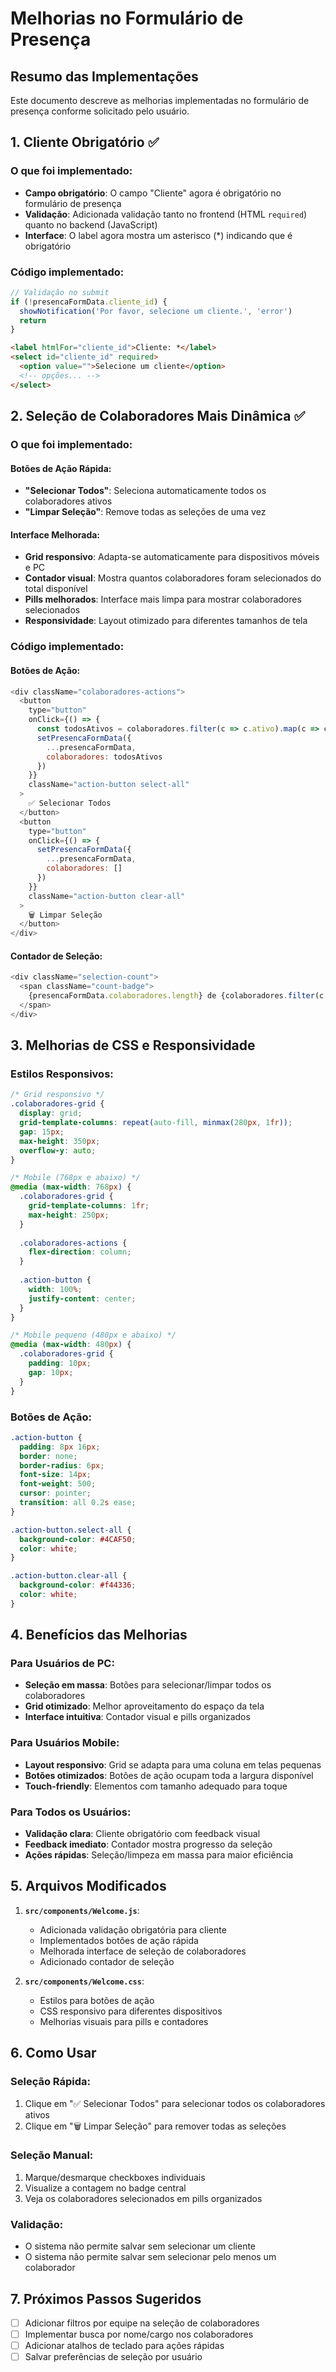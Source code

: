 # Melhorias no Formulário de Presença

## Resumo das Implementações

Este documento descreve as melhorias implementadas no formulário de presença conforme solicitado pelo usuário.

## 1. Cliente Obrigatório ✅

### O que foi implementado:
- **Campo obrigatório**: O campo "Cliente" agora é obrigatório no formulário de presença
- **Validação**: Adicionada validação tanto no frontend (HTML `required`) quanto no backend (JavaScript)
- **Interface**: O label agora mostra um asterisco (*) indicando que é obrigatório

### Código implementado:
```javascript
// Validação no submit
if (!presencaFormData.cliente_id) {
  showNotification('Por favor, selecione um cliente.', 'error')
  return
}
```

```html
<label htmlFor="cliente_id">Cliente: *</label>
<select id="cliente_id" required>
  <option value="">Selecione um cliente</option>
  <!-- opções... -->
</select>
```

## 2. Seleção de Colaboradores Mais Dinâmica ✅

### O que foi implementado:

#### Botões de Ação Rápida:
- **"Selecionar Todos"**: Seleciona automaticamente todos os colaboradores ativos
- **"Limpar Seleção"**: Remove todas as seleções de uma vez

#### Interface Melhorada:
- **Grid responsivo**: Adapta-se automaticamente para dispositivos móveis e PC
- **Contador visual**: Mostra quantos colaboradores foram selecionados do total disponível
- **Pills melhorados**: Interface mais limpa para mostrar colaboradores selecionados
- **Responsividade**: Layout otimizado para diferentes tamanhos de tela

### Código implementado:

#### Botões de Ação:
```javascript
<div className="colaboradores-actions">
  <button
    type="button"
    onClick={() => {
      const todosAtivos = colaboradores.filter(c => c.ativo).map(c => c.id)
      setPresencaFormData({
        ...presencaFormData,
        colaboradores: todosAtivos
      })
    }}
    className="action-button select-all"
  >
    ✅ Selecionar Todos
  </button>
  <button
    type="button"
    onClick={() => {
      setPresencaFormData({
        ...presencaFormData,
        colaboradores: []
      })
    }}
    className="action-button clear-all"
  >
    🗑️ Limpar Seleção
  </button>
</div>
```

#### Contador de Seleção:
```javascript
<div className="selection-count">
  <span className="count-badge">
    {presencaFormData.colaboradores.length} de {colaboradores.filter(c => c.ativo).length} colaboradores selecionados
  </span>
</div>
```

## 3. Melhorias de CSS e Responsividade

### Estilos Responsivos:
```css
/* Grid responsivo */
.colaboradores-grid {
  display: grid;
  grid-template-columns: repeat(auto-fill, minmax(280px, 1fr));
  gap: 15px;
  max-height: 350px;
  overflow-y: auto;
}

/* Mobile (768px e abaixo) */
@media (max-width: 768px) {
  .colaboradores-grid {
    grid-template-columns: 1fr;
    max-height: 250px;
  }
  
  .colaboradores-actions {
    flex-direction: column;
  }
  
  .action-button {
    width: 100%;
    justify-content: center;
  }
}

/* Mobile pequeno (480px e abaixo) */
@media (max-width: 480px) {
  .colaboradores-grid {
    padding: 10px;
    gap: 10px;
  }
}
```

### Botões de Ação:
```css
.action-button {
  padding: 8px 16px;
  border: none;
  border-radius: 6px;
  font-size: 14px;
  font-weight: 500;
  cursor: pointer;
  transition: all 0.2s ease;
}

.action-button.select-all {
  background-color: #4CAF50;
  color: white;
}

.action-button.clear-all {
  background-color: #f44336;
  color: white;
}
```

## 4. Benefícios das Melhorias

### Para Usuários de PC:
- **Seleção em massa**: Botões para selecionar/limpar todos os colaboradores
- **Grid otimizado**: Melhor aproveitamento do espaço da tela
- **Interface intuitiva**: Contador visual e pills organizados

### Para Usuários Mobile:
- **Layout responsivo**: Grid se adapta para uma coluna em telas pequenas
- **Botões otimizados**: Botões de ação ocupam toda a largura disponível
- **Touch-friendly**: Elementos com tamanho adequado para toque

### Para Todos os Usuários:
- **Validação clara**: Cliente obrigatório com feedback visual
- **Feedback imediato**: Contador mostra progresso da seleção
- **Ações rápidas**: Seleção/limpeza em massa para maior eficiência

## 5. Arquivos Modificados

1. **`src/components/Welcome.js`**:
   - Adicionada validação obrigatória para cliente
   - Implementados botões de ação rápida
   - Melhorada interface de seleção de colaboradores
   - Adicionado contador de seleção

2. **`src/components/Welcome.css`**:
   - Estilos para botões de ação
   - CSS responsivo para diferentes dispositivos
   - Melhorias visuais para pills e contadores

## 6. Como Usar

### Seleção Rápida:
1. Clique em "✅ Selecionar Todos" para selecionar todos os colaboradores ativos
2. Clique em "🗑️ Limpar Seleção" para remover todas as seleções

### Seleção Manual:
1. Marque/desmarque checkboxes individuais
2. Visualize a contagem no badge central
3. Veja os colaboradores selecionados em pills organizados

### Validação:
- O sistema não permite salvar sem selecionar um cliente
- O sistema não permite salvar sem selecionar pelo menos um colaborador

## 7. Próximos Passos Sugeridos

- [ ] Adicionar filtros por equipe na seleção de colaboradores
- [ ] Implementar busca por nome/cargo nos colaboradores
- [ ] Adicionar atalhos de teclado para ações rápidas
- [ ] Salvar preferências de seleção por usuário

